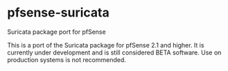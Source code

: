 pfsense-suricata
================

Suricata package port for pfSense

This is a port of the Suricata package for pfSense 2.1 and higher.  It is currently under development and is still considered BETA software.  Use on production systems is not recommended.
